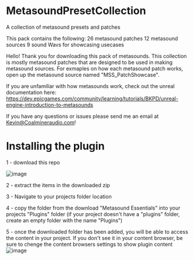 # MetasoundPresetCollection
 A collection of metasound presets and patches

This pack contains the following:
26 metasound patches
12 metasound sources
9 sound Wavs for showcasing usecases

 Hello!
 Thank you for downloading this pack of metasounds.
 This collection is mostly metasound patches that are designed to be used in making metasound sources. For exmaples on how each metasound patch works, open up the metasound source named "MSS_PatchShowcase".

 If you are unfamiliar with how metasounds work, check out the unreal documentation here: https://dev.epicgames.com/community/learning/tutorials/BKPD/unreal-engine-introduction-to-metasounds

If you have any questions or issues please send me an email at Kevin@Coalmineraudio.com!

# Installing the plugin

1 - download this repo


![image](https://github.com/CoalminerAudio/MetasoundEssentials/assets/98418608/4b253ac8-b29f-4968-b456-4804e5c3722f)



2 - extract the items in the downloaded zip

3 - Navigate to your projects folder location

4 - copy the folder from the download "Metasound Essentials" into your projects "Plugins" folder
(if your project doesn't have a "plugins" folder, create an empty folder with the name "Plugins")

5 - once the downloaded folder has been added, you will be able to access the content in your project. If you don't see it in your content browser, be sure to chenge the content browsers settings to show plugin content 
![image](https://github.com/CoalminerAudio/MetasoundEssentials/assets/98418608/ad25ddea-00ff-45d4-ac2f-7336ecbc1e2f)


